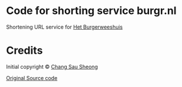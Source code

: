 Code for shorting service burgr.nl
====

Shortening URL service for [Het Burgerweeshuis](http://www.burgerweeshuis.nl)

Credits
===

Initial copyright &copy; [Chang Sau Sheong](http://blog.saush.com)

[Original Source code](http://github.com/sausheong/snip)
